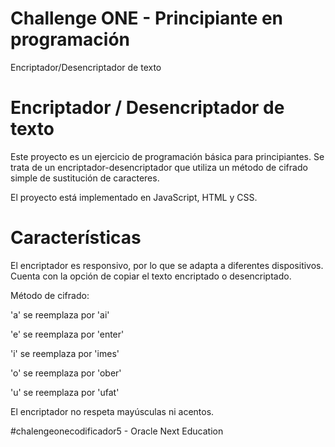 # Challenge ONE - Principiante en programación

Encriptador/Desencriptador de texto 


# Encriptador / Desencriptador de texto
Este proyecto es un ejercicio de programación básica para principiantes. Se trata de un encriptador-desencriptador que utiliza un método de cifrado simple de sustitución de caracteres.

El proyecto está implementado en JavaScript, HTML y CSS.

# Características
El encriptador es responsivo, por lo que se adapta a diferentes dispositivos.
Cuenta con la opción de copiar el texto encriptado o desencriptado.

Método de cifrado:

'a' se reemplaza por 'ai'

'e' se reemplaza por 'enter'

'i' se reemplaza por 'imes'

'o' se reemplaza por 'ober'

'u' se reemplaza por 'ufat'

El encriptador no respeta mayúsculas ni acentos.

#chalengeonecodificador5 - Oracle Next Education
